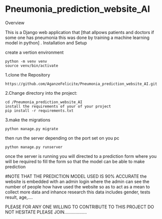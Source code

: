 # Pneumonia_prediction_website_AI


Overview

This is a Django web application that [that allpows patients and doctors if some one has pneumonia this was done by training a machine learning model in python]
.
Installation and Setup


create a vertion environment
```
python -m venv venv
source venv/bin/activate
```
1.clone the Repository 
```
https://github.com/AganzeFelicite/Pneumonia_prediction_website_AI.git
```
2.Change directory into the project:
```
cd /Pneumonia_prediction_website_AI 
install the requirements of your of your project
pip install -r requirements.txt
```
3.make the migrations
```
python manage.py migrate
```
then run the server depending on the port set on you pc
```
python manage.py runserver
```

once the server is running you will directed to a prediction form where you will be required to fill the form so that the model can be able to make prediction 

#NOTE THAT THE PREDICTION MODEL USED IS 90% ACCURATE 
 the website is embedded with an admin login where the admin can see the number of people how have used the website so as to act as a mean to collect more data and inhance research 
 this data includes gender, tests result, age,....

PLEASE FOR ANY ONE WILLING TO CONTRIBUTE TO THIS PROJECT DO NOT HESITATE PLEASE JOIN..................

